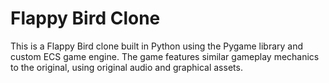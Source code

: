 # Flappy Bird Clone

This is a Flappy Bird clone built in Python using the Pygame library and custom ECS game engine. The game features similar gameplay mechanics to the original, using original audio and graphical assets.
